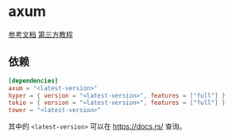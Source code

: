 # axum

[参考文档](https://docs.rs/axum/latest/axum/)
[第三方教程](https://programatik29.github.io/axum-tutorial/#/)

## 依赖

```toml
[dependencies]
axum = "<latest-version>"
hyper = { version = "<latest-version>", features = ["full"] }
tokio = { version = "<latest-version>", features = ["full"] }
tower = "<latest-version>"
```

其中的 `<latest-version>` 可以在 https://docs.rs/ 查询。